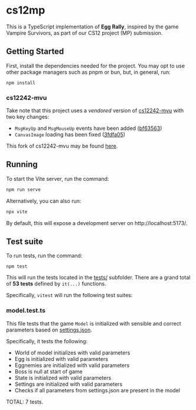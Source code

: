 # cs12mp
This is a TypeScript implementation of **Egg Rally**, inspired by the
game Vampire Survivors, as part of our CS12 project (MP) submission.



## Getting Started
First, install the dependencies needed for the project. You may opt to
use other package managers such as pnpm or bun, but, in general, run:
```
npm install
```

### cs12242-mvu
Take note that this project uses a *vendored* version of 
[cs12242-mvu](https://github.com/UPD-CS12-242/cs12242-mvu) with two
key changes:
+ `MsgKeyUp` and `MsgMouseUp` events have been added
  ([bf63563](https://github.com/louie-github/cs12242-mvu/commit/bf63563b9c35bb8c8eaf06fdd55b305d1f7702e7))
+ `CanvasImage` loading has been fixed
  ([3fdfa05](https://github.com/louie-github/cs12242-mvu/commit/3fdfa05b7974a09ac5085d1d9884a9331e5324a0))

This fork of cs12242-mvu may be found [here](https://github.com/louie-github/cs12242-mvu).

## Running
To start the Vite server, run the command:
```bash
npm run serve
```

Alternatively, you can also run:
```bash
npx vite
```

By default, this will expose a development server on http://localhost:5173/.


## Test suite
To run tests, run the command:
```
npm test
```

This will run the tests located in the [tests/](tests) subfolder. There 
are a grand total of **53 tests** defined by `it(...)` functions.

Specifically, `vitest` will run the following test suites:

### model.test.ts
This file tests that the game `Model` is initialized with sensible
and correct parameters based on [settings.json](settings.json).

Specifically, it tests the following:
+ World of model initializes with valid parameters
+ Egg is initialized with valid parameters
+ Eggnemies are initialized with valid parameters
+ Boss is null at start of game
+ State is initialized with valid parameters
+ Settings are initialized with valid parameters
+ Checks if all parameters from settings.json are present in the model

TOTAL: 7 tests.
